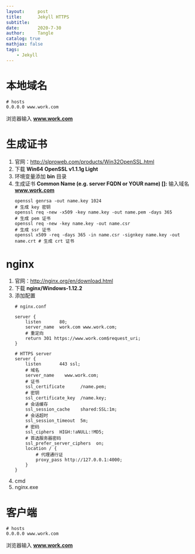 ```yaml
---
layout:     post
title:      Jekyll HTTPS
subtitle:   
date:       2020-7-30
author:     Tangle
catalog: true
mathjax: false
tags:
    - Jekyll
---
```


# 本地域名

```
# hosts
0.0.0.0 www.work.com
```

浏览器输入 **www.work.com**

# 生成证书

1. 官网：<http://slproweb.com/products/Win32OpenSSL.html>
1. 下载 **Win64 OpenSSL v1.1.1g Light**
1. 环境变量添加 **bin** 目录
1. 生成证书 **Common Name (e.g. server FQDN or YOUR name) []:** 输入域名 **www.work.com**
    ```
    openssl genrsa -out name.key 1024                                        # 生成 key 密钥
    openssl req -new -x509 -key name.key -out name.pem -days 365             # 生成 pem 证书
    openssl req -new -key name.key -out name.csr                             # 生成 ssr 证书
    openssl x509 -req -days 365 -in name.csr -signkey name.key -out name.crt # 生成 crt 证书
    ```

# nginx

1. 官网：<http://nginx.org/en/download.html>
1. 下载 **nginx/Windows-1.12.2**
1. 添加配置
    ```
    # nginx.conf
    
    server {
        listen       80;
        server_name  work.com www.work.com;
        # 重定向
        return 301 https://www.work.com$request_uri;
    }
    
    # HTTPS server
    server {
        listen       443 ssl;
        # 域名
        server_name    www.work.com;
        # 证书
        ssl_certificate      /name.pem;
        # 密钥
        ssl_certificate_key  /name.key;
        # 会话缓存
        ssl_session_cache    shared:SSL:1m;
        # 会话超时
        ssl_session_timeout  5m;
        # 密码
        ssl_ciphers  HIGH:!aNULL:!MD5;
        # 首选服务器密码
        ssl_prefer_server_ciphers  on;
        location / {
            # 代理通行证
            proxy_pass http://127.0.0.1:4000;
        }
    }
    ```
1. cmd
1. nginx.exe

# 客户端

```
# hosts
0.0.0.0 www.work.com
```

浏览器输入 **www.work.com**




